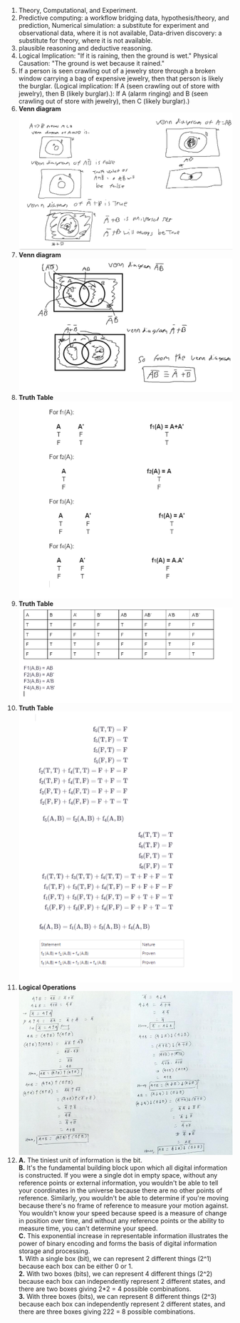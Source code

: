 1. Theory, Computational, and Experiment.  
2. Predictive computing: a workflow bridging data, hypothesis/theory, and prediction, Numerical simulation: a substitute for experiment and observational data, where it is not available, Data-driven discovery: a substitute for theory, where it is not available.  
3. plausible reasoning and deductive reasoning.  
4. Logical Implication: "If it is raining, then the ground is wet." Physical Causation: "The ground is wet because it rained."  
5. If a person is seen crawling out of a jewelry store through a broken window carrying a bag of expensive jewelry, then that person is likely the burglar. (Logical implication: If A (seen crawling out of store with jewelry), then B (likely burglar).): If A (alarm ringing) and B (seen crawling out of store with jewelry), then C (likely burglar).)  
6. **Venn diagram** ![Venn diagram](question6diagram.png)  
7. **Venn diagram** ![Venn diagram](question7diagram.png)  
8. **Truth Table** ![Truth table](question8truthtable.png)  
9. **Truth Table** ![Truth table](question9truthtable.png)  
10. **Truth Table** ![Truth table](question10truthtable.png)  
11. **Logical Operations** ![Logical operations](question11fundamentallogical.png)
12. **A.**  The tiniest unit of information is the bit.  
**B.**  It's the fundamental building block upon which all digital information is constructed. If you were a single dot in empty space, without any reference points or external information, you wouldn't be able to tell your coordinates in the universe because there are no other points of reference. Similarly, you wouldn't be able to determine if you're moving because there's no frame of reference to measure your motion against. You wouldn't know your speed because speed is a measure of change in position over time, and without any reference points or the ability to measure time, you can't determine your speed.  
**C.**  This exponential increase in representable information illustrates the power of binary encoding and forms the basis of digital information storage and processing.  
**1.**  With a single box (bit), we can represent 2 different things (2^1) because each box can be either 0 or 1.  
**2.**  With two boxes (bits), we can represent 4 different things (2^2) because each box can independently represent 2 different states, and there are two boxes giving 2*2 = 4 possible combinations.  
**3.**  With three boxes (bits), we can represent 8 different things (2^3) because each box can independently represent 2 different states, and there are three boxes giving 222 = 8 possible combinations.  
